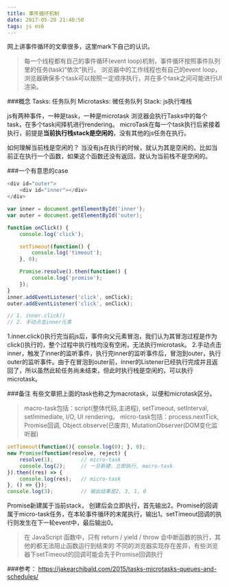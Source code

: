 ```yaml
---
title: 事件循环机制
date: 2017-05-20 21:40:50
tags: js es6
---
```

网上讲事件循环的文章很多，这里mark下自己的认识。

> 每一个线程都有自己的事件循环(event loop)机制，事件循环按照事件队列里的任务(task)“依次”执行。
> 浏览器中的工作线程也有自己的event loop，浏览器确保多个task可以按照一定顺序执行，并在多个task之间可能进行UI渲染。

###概念
Tasks: 任务队列
Microtasks: 微任务队列
Stack: js执行堆栈

js有两种事件，一种是task，一种是microtask
浏览器会执行Tasks中的每个task，在多个task间择机进行rendering。
microTask在每一个task执行后紧接着执行，前提是**当前执行栈stack是空闲的**，没有其他的js任务在执行。

如何理解当前栈是空闲的？
当没有js在执行的时候，就认为其是空闲的。比如当前正在执行一个函数，如果这个函数还没有返回，就认为当前栈不是空闲的。

###一个有意思的case
```javascript
<div id="outer">
    <div id="inner"></div>
</div>

var inner = document.getElementById('inner');
var outer = document.getElementById('outer);

function onClick() {
    console.log('click');

    setTimeout(function() {
        console.log('timeout');
    }, 0);

    Promise.resolve().then(function() {
        console.log('promise');
    });
}
inner.addEventListener('click', onClick);
outer.addEventListener('click', onClick);

// 1. inner.click()
// 2. 手动点击inner元素
```
1.inner.click()执行完当前js后，事件向父元素冒泡，我们认为其冒泡过程是作为click()执行的，整个过程中执行栈均没有空闲，无法执行microtask。
2.手动点击inner，触发了inner的监听事件，执行完inner的监听事件后，冒泡到outer，执行outer的监听事件。由于在冒泡到outer前，inner的Listener已经执行完成并且返回了，所以虽然此轮任务尚未结束，但此时执行栈是空闲的，可以执行microtask。


###备注
有些文章把上面的task也称之为macrotask，以便和microtask区分。
> macro-task包括：script(整体代码,主进程), setTimeout, setInterval, setImmediate, I/O, UI rendering。
> micro-task包括：process.nextTick, Promise回调, Object.observe(已废弃), MutationObserver(DOM变化监听器)


```javascript
setTimeout(function(){ console.log(0); }, 0);
new Promise(function(resolve, reject) {
    resolve(1);         // micro-task
    console.log(2);     // 一旦新建，立即执行, macro-task
}).then((res) => {
    console.log(res);   // micro-task
}, () => {});
console.log(3);         // 输出结果是2, 3, 1, 0
```
Promise新建属于当前stack， 创建后会立即执行，首先输出2。Promise的回调属于micro-task任务，在本轮事件循环的末尾执行，输出1。setTimeout回调的执行则发生在下一轮event中，最后输出0。

> 在 JavaScript 函数中，只有 return / yield / throw 会中断函数的执行，其他的都无法阻止函数运行到结束的
> 不同的浏览器实现存在差异，有些浏览器下setTimeout的回调可能会先于Promise回调执行


###参考：
https://jakearchibald.com/2015/tasks-microtasks-queues-and-schedules/

